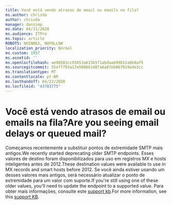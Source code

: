 ```yaml
---
title: Você está vendo atrasos de email ou emails na fila?
ms.author: chrisda
author: chrisda
manager: dansimp
ms.date: 04/21/2020
ms.audience: ITPro
ms.topic: article
ROBOTS: NOINDEX, NOFOLLOW
localization_priority: Normal
ms.custom: 1937
ms.assetid: ''
ms.openlocfilehash: ae90583cc93653a615b5f1abdaa699b52a8b8af5
ms.sourcegitcommit: 55eff703a17e500681d8fa6a87eb067019ade3cc
ms.translationtype: MT
ms.contentlocale: pt-BR
ms.lasthandoff: 04/22/2020
ms.locfileid: "43703775"
---
```

# <a name="are-you-seeing-email-delays-or-queued-mail"></a><span data-ttu-id="8bde6-102">Você está vendo atrasos de email ou emails na fila?</span><span class="sxs-lookup"><span data-stu-id="8bde6-102">Are you seeing email delays or queued mail?</span></span>

<span data-ttu-id="8bde6-103">Começamos recentemente a substituir pontos de extremidade SMTP mais antigos.</span><span class="sxs-lookup"><span data-stu-id="8bde6-103">We recently started deprecating older SMTP endpoints.</span></span> <span data-ttu-id="8bde6-104">Esses valores de destino foram disponibilizados para uso em registros MX e hosts inteligentes antes de 2012.</span><span class="sxs-lookup"><span data-stu-id="8bde6-104">These destination values were available to use in MX records and smart hosts before 2012.</span></span> <span data-ttu-id="8bde6-105">Se você ainda estiver usando um desses valores mais antigos, será necessário atualizar o ponto de extremidade para um valor com suporte.</span><span class="sxs-lookup"><span data-stu-id="8bde6-105">If you're still using one of these older values, you'll need to update the endpoint to a supported value.</span></span> <span data-ttu-id="8bde6-106">Para obter mais informações, consulte este [support kb](https://support.microsoft.com/help/4057301/attr35-response-code-when-mail-is-sent-to-eop-exo).</span><span class="sxs-lookup"><span data-stu-id="8bde6-106">For more information, see this [support KB](https://support.microsoft.com/help/4057301/attr35-response-code-when-mail-is-sent-to-eop-exo).</span></span>
